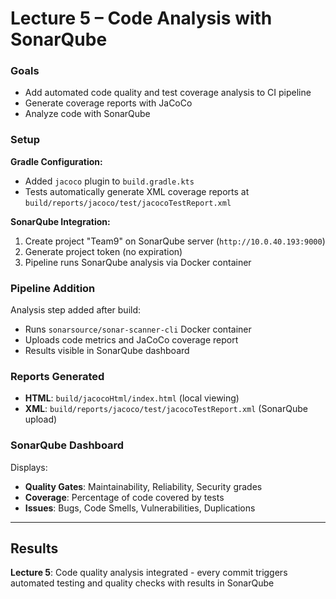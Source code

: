 # Lecture 5 – Code Analysis with SonarQube

### Goals
- Add automated code quality and test coverage analysis to CI pipeline
- Generate coverage reports with JaCoCo
- Analyze code with SonarQube

### Setup

**Gradle Configuration:**
- Added `jacoco` plugin to `build.gradle.kts`
- Tests automatically generate XML coverage reports at `build/reports/jacoco/test/jacocoTestReport.xml`

**SonarQube Integration:**
1. Create project "Team9" on SonarQube server (`http://10.0.40.193:9000`)
2. Generate project token (no expiration)
3. Pipeline runs SonarQube analysis via Docker container

### Pipeline Addition
Analysis step added after build:
- Runs `sonarsource/sonar-scanner-cli` Docker container
- Uploads code metrics and JaCoCo coverage report
- Results visible in SonarQube dashboard

### Reports Generated
- **HTML**: `build/jacocoHtml/index.html` (local viewing)
- **XML**: `build/reports/jacoco/test/jacocoTestReport.xml` (SonarQube upload)

### SonarQube Dashboard
Displays:
- **Quality Gates**: Maintainability, Reliability, Security grades
- **Coverage**: Percentage of code covered by tests
- **Issues**: Bugs, Code Smells, Vulnerabilities, Duplications

---

## Results
**Lecture 5**: Code quality analysis integrated - every commit triggers automated testing and quality checks with results in SonarQube